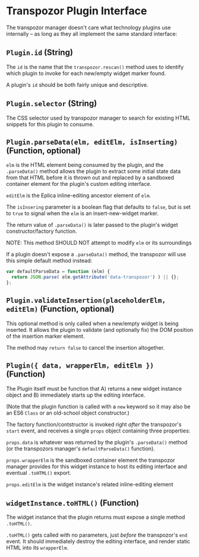 # Transpozor Plugin Interface

The transpozor manager doesn't care what technology plugins use internally – as long as they all implement the same standard interface:



## `Plugin.id` (String)

The `id` is the name that the `transpozor.rescan()` method uses to identify which plugin to invoke for each new/empty widget marker found.

A plugin's `id` should be both fairly unique and descriptive.



## `Plugin.selector` (String)

The CSS selector used by transpozor manager to search for existing HTML snippets for this plugin to consume.



## `Plugin.parseData(elm, editElm, isInserting)` (Function, optional)

`elm` is the HTML element being consumed by the plugin, and the `.parseData()` method allows the plugin to extract some initial state data from that HTML before it is thrown out and replaced by a sandboxed container element for the plugin's custom editing interface.

`editElm` is the Eplica inline-editing ancestor element of `elm`.

The `isInsering` parameter is a boolean flag that defaults to `false`, but is set to `true` to signal when the `elm` is an insert-new-widget marker.

The return value of `.parseData()` is later passed to the plugin's widget constructor/factory function.

NOTE: This method SHOULD NOT attempt to modify `elm` or its surroundings

If a plugin doesn't expose a `.parseData()` method, the transpozor will use this simple default method instead:

```js
var defaultParseData = function (elm) {
  return JSON.parse( elm.getAttribute('data-transpozor') ) || {};
};
```



## `Plugin.validateInsertion(placeholderElm, editElm)` (Function, optional)

This optional method is only called when a new/empty widget is being inserted.
It allows the plugin to validate (and optionally fix) the DOM position of the insertion marker element.

The method may `return false` to cancel the insertion altogether.



## `Plugin({ data, wrapperElm, editElm })` (Function)

The Plugin itself must be function that A) returns a new widget instance object and B) immediately starts up the editing interface.

(Note that the plugin function is called with a `new` keyword so it may also be an ES6 `Class` or an old-school object constructor.)

The factory function/contstructor is invoked right *after* the transpozor's `start` event, and receives a single `props` object containing three properties:

`props.data` is whatever was returned by the plugin's `.parseData()` method (or the transpozors manager's `defaultParseData()` function).

`props.wrapperElm` is the sandboxed container element the transpozor manager provides for this widget instance to host its editing interface and eventual `.toHTML()` export.

`props.editElm` is the widget instance's related inline-editing element



## `widgetInstance.toHTML()` (Function)

The widget instance that the plugin returns must expose a single method `.toHTML()`.

`.toHTML()` gets called with no parameters, just *before* the transpozor's `end` event. It should immediately destroy the editing interface, and render static HTML into its `wrapperElm`.

